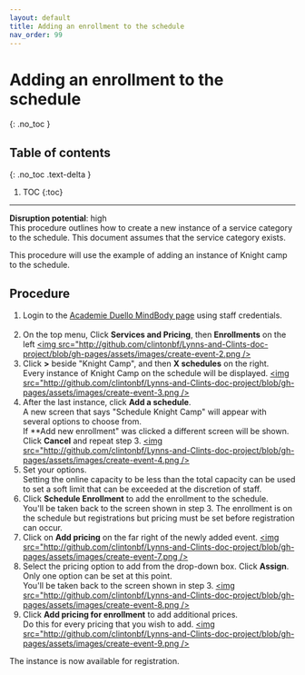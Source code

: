 ```yaml
---
layout: default
title: Adding an enrollment to the schedule
nav_order: 99
---
```


# Adding an enrollment to the schedule
{: .no_toc }

## Table of contents
{: .no_toc .text-delta }

1. TOC
{:toc}
---
**Disruption potential**: high  
This procedure outlines how to create a new instance of a service category to the schedule. 
This document assumes that the service category exists.

This procedure will use the example of adding an instance of Knight camp to the schedule.

## Procedure

1. Login to the [Academie Duello MindBody page](https://clients.mindbodyonline.com/LoginLaunch?studioid=154406) using staff credentials. <br><br>
2. On the top menu, Click **Services and Pricing**, then **Enrollments** on the left
[<img src="http://github.com/clintonbf/Lynns-and-Clints-doc-project/blob/gh-pages/assets/images/create-event-2.png />](http://github.com/clintonbf/Lynns-and-Clints-doc-project/blob/gh-pages/assets/images/create-event-2.png)
3. Click **>** beside "Knight Camp", and then **X schedules** on the right.  
Every instance of Knight Camp on the schedule will be displayed.
[<img src="http://github.com/clintonbf/Lynns-and-Clints-doc-project/blob/gh-pages/assets/images/create-event-3.png />](http://github.com/clintonbf/Lynns-and-Clints-doc-project/blob/gh-pages/assets/images/create-event-3.png)
4. After the last instance, click **Add a schedule**.  
A new screen that says "Schedule Knight Camp" will appear with several options to choose from.  
If **Add new enrollment" was clicked a different screen will be shown. Click **Cancel** and repeat step 3.
[<img src="http://github.com/clintonbf/Lynns-and-Clints-doc-project/blob/gh-pages/assets/images/create-event-4.png />](http://github.com/clintonbf/Lynns-and-Clints-doc-project/blob/gh-pages/assets/images/create-event-4.png)
5. Set your options.  
Setting the online capacity to be less than the total capacity can be used to set a soft limit that can be exceeded at the discretion of staff.
6. Click **Schedule Enrollment** to add the enrollment to the schedule.  
You'll be taken back to the screen shown in step 3. 
The enrollment is on the schedule but registrations but pricing must be set before registration can occur.
7. Click on **Add pricing** on the far right of the newly added event.
[<img src="http://github.com/clintonbf/Lynns-and-Clints-doc-project/blob/gh-pages/assets/images/create-event-7.png />](http://github.com/clintonbf/Lynns-and-Clints-doc-project/blob/gh-pages/assets/images/create-event-7.png)
8. Select the pricing option to add from the drop-down box. Click **Assign**.
Only one option can be set at this point.  
You'll be taken back to the screen shown in step 3.
[<img src="http://github.com/clintonbf/Lynns-and-Clints-doc-project/blob/gh-pages/assets/images/create-event-8.png />](http://github.com/clintonbf/Lynns-and-Clints-doc-project/blob/gh-pages/assets/images/create-event-8.png)
9. Click **Add pricing for enrollment** to add additional prices.  
Do this for every pricing that you wish to add.
[<img src="http://github.com/clintonbf/Lynns-and-Clints-doc-project/blob/gh-pages/assets/images/create-event-9.png />](http://github.com/clintonbf/Lynns-and-Clints-doc-project/blob/gh-pages/assets/images/create-event-9.png)

The instance is now available for registration.
